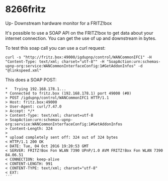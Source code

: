# 8266fritz
Up- Downstream hardware monitor for a FRITZ!box

It's possible to use a SOAP API on the FRITZ!box to get data about your internet connection.
You can get the use of up and downstream in bytes.

To test this soap call you can use a curl request:
```
curl -s "http://fritz.box:49000/igdupnp/control/WANCommonIFC1" -H "Content-Type: text/xml; charset="utf-8"" -H "SoapAction:urn:schemas-upnp-org:service:WANCommonInterfaceConfig:1#GetAddonInfos" -d "@linkspeed.xml"
```
This does a SOAP POST:
```
*   Trying 192.168.178.1...
* Connected to fritz.box (192.168.178.1) port 49000 (#0)
> POST /igdupnp/control/WANCommonIFC1 HTTP/1.1
> Host: fritz.box:49000
> User-Agent: curl/7.47.0
> Accept: */*
> Content-Type: text/xml; charset=utf-8
> SoapAction:urn:schemas-upnp-org:service:WANCommonInterfaceConfig:1#GetAddonInfos
> Content-Length: 324
>
* upload completely sent off: 324 out of 324 bytes
< HTTP/1.1 200 OK
< DATE: Tue, 04 Oct 2016 19:20:53 GMT
< SERVER: FRITZ!Box Fon WLAN 7390 UPnP/1.0 AVM FRITZ!Box Fon WLAN 7390 84.06.51
< CONNECTION: keep-alive
< CONTENT-LENGTH: 991
< CONTENT-TYPE: text/xml; charset="utf-8"
< EXT:
´´´
